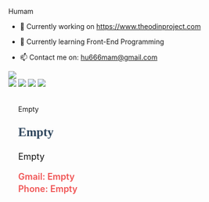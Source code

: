Humam

- 🔭 Currently working on https://www.theodinproject.com

- 🌱 Currently learning Front-End Programming

- 📫 Contact me on: hu666mam@gmail.com


<html>
<head>
    <style> * {
    margin: 0;
    padding: 0;
    box-sizing: border-box;
}

body {
    font-family:'Karla', sans-serif;
    background: #fafafa;
}

.container {
    width: 650px;
    height: 300px;
    display: flex;
    justify-content: space-around;
    align-items: flex-start;
    background-color: #F5F5F5;
}

.left-side {
    width: 50%;
    height: 100%;
    display: flex;
    flex-direction: column;
    align-items: center;
    flex: 1;
}

.name {
    font-family: 'Karla';
    font-weight: 800;
    font-size: 30px;
    color: #121212;
}
.description {
    font-size: 25px;
    font-family: 'Karla';
    font-weight: 800;
    color: #30475E;
}
.age {
    font-family: 'Inter';
    font-weight: 400;
    font-size: 18px;
    color: #121212;
}

.line {
    width: 100%;
    height: 2px;
    background-color: #30475E;
    margin: 15px 0;
}
.bottom-section {
    color: #F05454;
    font-style: normal;
    font-weight: 600;
    font-size: 18px;
    line-height: 25px;
}
.right-side {
    width: 50%;
    height: 100%;
    display: flex;
    flex-direction: column;
    flex: 3;
    margin: 20px;
}

.profil {
    height: 150px;
    width: 150px;
    margin: 20px;

}

.social-media {
    display: flex;
    justify-content: center;
    gap: 10px;
}
</style>
</head>
<body>
    <div class="container">
        <div class="left-side">
            <img class="profil" src="images/profil.jpg">
            <div class="social-media">
                <img class="social-media-icon" src="images/github-icon.png"/>
                <img  src="images/linkdin-icon.png"/>
                <img  src="images/ig-icon.png"/>
                <img  src="images/twitter-icon.png"/>
            </div>
        </div>
        <div class="right-side">
            <div class="top-section">
                <p class="name">Empty</p>
                <p class="description">Empty</p>
                <p class="age">Empty</p>
            </div>
            <div class="line"></div>
            <div class="bottom-section">
                <div class="gmail"> Gmail: Empty </div>
                <div class="phone"> Phone: Empty</div>
            </div>
        </div>
    </div>
    <script>
    let info = {
    firstName: "Humam",
    secondName: "Kharbouch",
    description: "Front-End Developer",
    ageEl: "22",
    gmail: "huumaminho@gmail.com",
    phone: "0639013151",
}

let nameEl = document.querySelector(".name")
let descriptionEl = document.querySelector(".description")
let ageEl = document.querySelector(".age")
let gmailEl = document.querySelector(".gmail")
let phoneEl = document.querySelector(".phone")

nameEl.textContent = (info.firstName) + " " + (info. secondName) ;
descriptionEl.textContent = (info.description) ;
ageEl.textContent = (info.ageEl) + " years old" ;
gmailEl.textContent = (info.gmail) ;
phoneEl.textContent = (info.phone) ;

 let parentEl = document.querySelector(".social-media-icon").parentElement;
 let imgEl = parentEl.innerHtml;
 parentEl.innerHtml = '<a href="https://github.com/Humaminho">' + imgEl + '</a>';

// (".social-media-icon").wrap("<a href='https://github.com/Humaminho'></a>")
</script>
</body>
</html>
